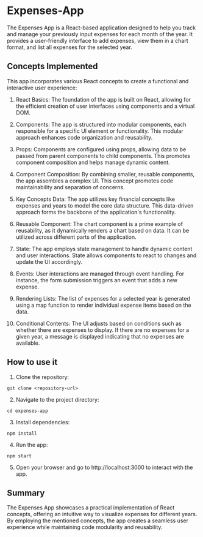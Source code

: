 # Expenses-App

The Expenses App is a React-based application designed to help you track and manage your previously input expenses for each month of the year. It provides a user-friendly interface to add expenses, view them in a chart format, and list all expenses for the selected year.

## Concepts Implemented

This app incorporates various React concepts to create a functional and interactive user experience:

1. React Basics: The foundation of the app is built on React, allowing for the efficient creation of user interfaces using components and a virtual DOM.

2. Components: The app is structured into modular components, each responsible for a specific UI element or functionality. This modular approach enhances code organization and reusability.
3. Props: Components are configured using props, allowing data to be passed from parent components to child components. This promotes component composition and helps manage dynamic content.

4. Component Composition: By combining smaller, reusable components, the app assembles a complex UI. This concept promotes code maintainability and separation of concerns.

5. Key Concepts Data: The app utilizes key financial concepts like expenses and years to model the core data structure. This data-driven approach forms the backbone of the application's functionality.

6. Reusable Component: The chart component is a prime example of reusability, as it dynamically renders a chart based on data. It can be utilized across different parts of the application.

7. State: The app employs state management to handle dynamic content and user interactions. State allows components to react to changes and update the UI accordingly.

8. Events: User interactions are managed through event handling. For instance, the form submission triggers an event that adds a new expense.

9. Rendering Lists: The list of expenses for a selected year is generated using a map function to render individual expense items based on the data.

10. Conditional Contents: The UI adjusts based on conditions such as whether there are expenses to display. If there are no expenses for a given year, a message is displayed indicating that no expenses are available.

## How to use it

1. Clone the repository:

```console
git clone <repository-url>
```

2. Navigate to the project directory:

```console
cd expenses-app
```

3. Install dependencies:

```console
npm install
```

4. Run the app:

```console
npm start
```

5. Open your browser and go to http://localhost:3000 to interact with the app.

## Summary

The Expenses App showcases a practical implementation of React concepts, offering an intuitive way to visualize expenses for different years. By employing the mentioned concepts, the app creates a seamless user experience while maintaining code modularity and reusability.
